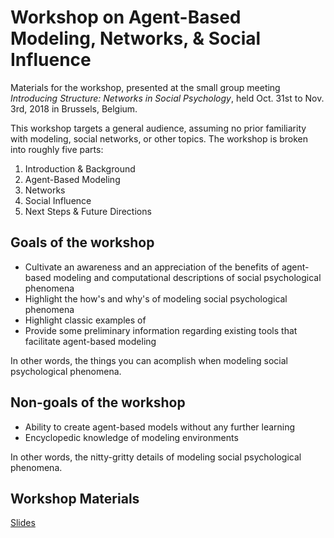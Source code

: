 # Workshop on Agent-Based Modeling, Networks, & Social Influence

Materials for the workshop, presented at the small group meeting *Introducing Structure: Networks in Social Psychology*, held Oct. 31st to Nov. 3rd, 2018 in Brussels, Belgium.

This workshop targets a general audience, assuming no prior familiarity with modeling, social networks, or other topics.  The workshop is broken into roughly five parts:

1. Introduction & Background
2. Agent-Based Modeling
3. Networks
4. Social Influence
5. Next Steps & Future Directions

## Goals of the workshop
* Cultivate an awareness and an appreciation of the benefits of agent-based modeling and computational descriptions of social psychological phenomena
* Highlight the how's and why's of modeling social psychological phenomena
* Highlight classic examples of 
* Provide some preliminary information regarding existing tools that facilitate agent-based modeling

In other words, the things you can acomplish when modeling social psychological phenomena.

## Non-goals of the workshop
* Ability to create agent-based models without any further learning
* Encyclopedic knowledge of modeling environments

In other words, the nitty-gritty details of modeling social psychological phenomena.

## Workshop Materials
[Slides](./slides.pdf) 

